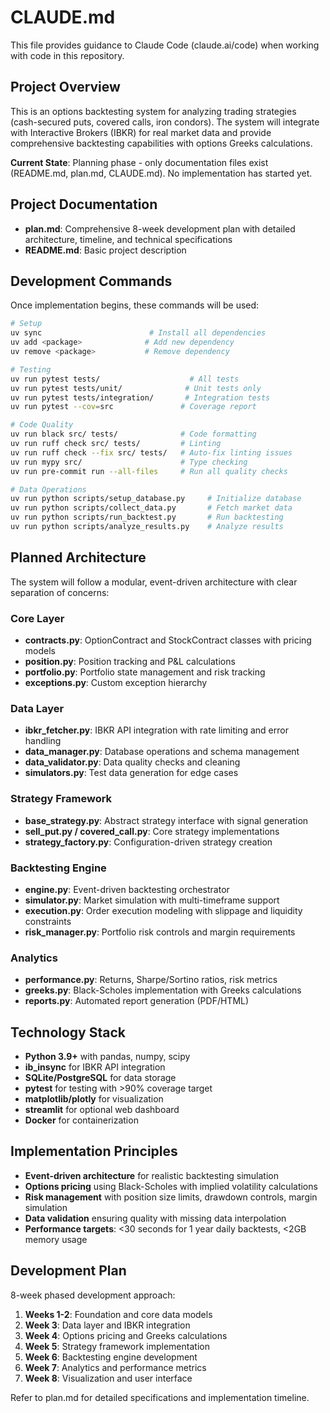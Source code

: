 # CLAUDE.md

This file provides guidance to Claude Code (claude.ai/code) when working with code in this repository.

## Project Overview

This is an options backtesting system for analyzing trading strategies (cash-secured puts, covered calls, iron condors). The system will integrate with Interactive Brokers (IBKR) for real market data and provide comprehensive backtesting capabilities with options Greeks calculations.

**Current State**: Planning phase - only documentation files exist (README.md, plan.md, CLAUDE.md). No implementation has started yet.

## Project Documentation

- **plan.md**: Comprehensive 8-week development plan with detailed architecture, timeline, and technical specifications
- **README.md**: Basic project description

## Development Commands

Once implementation begins, these commands will be used:

```bash
# Setup
uv sync                        # Install all dependencies
uv add <package>              # Add new dependency
uv remove <package>           # Remove dependency

# Testing
uv run pytest tests/                    # All tests
uv run pytest tests/unit/              # Unit tests only
uv run pytest tests/integration/       # Integration tests
uv run pytest --cov=src               # Coverage report

# Code Quality
uv run black src/ tests/              # Code formatting
uv run ruff check src/ tests/         # Linting
uv run ruff check --fix src/ tests/   # Auto-fix linting issues
uv run mypy src/                      # Type checking
uv run pre-commit run --all-files     # Run all quality checks

# Data Operations
uv run python scripts/setup_database.py     # Initialize database
uv run python scripts/collect_data.py       # Fetch market data
uv run python scripts/run_backtest.py       # Run backtesting
uv run python scripts/analyze_results.py    # Analyze results
```

## Planned Architecture

The system will follow a modular, event-driven architecture with clear separation of concerns:

### Core Layer

- **contracts.py**: OptionContract and StockContract classes with pricing models
- **position.py**: Position tracking and P&L calculations
- **portfolio.py**: Portfolio state management and risk tracking
- **exceptions.py**: Custom exception hierarchy

### Data Layer

- **ibkr_fetcher.py**: IBKR API integration with rate limiting and error handling
- **data_manager.py**: Database operations and schema management
- **data_validator.py**: Data quality checks and cleaning
- **simulators.py**: Test data generation for edge cases

### Strategy Framework

- **base_strategy.py**: Abstract strategy interface with signal generation
- **sell_put.py / covered_call.py**: Core strategy implementations
- **strategy_factory.py**: Configuration-driven strategy creation

### Backtesting Engine

- **engine.py**: Event-driven backtesting orchestrator
- **simulator.py**: Market simulation with multi-timeframe support
- **execution.py**: Order execution modeling with slippage and liquidity constraints
- **risk_manager.py**: Portfolio risk controls and margin requirements

### Analytics

- **performance.py**: Returns, Sharpe/Sortino ratios, risk metrics
- **greeks.py**: Black-Scholes implementation with Greeks calculations
- **reports.py**: Automated report generation (PDF/HTML)

## Technology Stack

- **Python 3.9+** with pandas, numpy, scipy
- **ib_insync** for IBKR API integration
- **SQLite/PostgreSQL** for data storage
- **pytest** for testing with >90% coverage target
- **matplotlib/plotly** for visualization
- **streamlit** for optional web dashboard
- **Docker** for containerization

## Implementation Principles

- **Event-driven architecture** for realistic backtesting simulation
- **Options pricing** using Black-Scholes with implied volatility calculations
- **Risk management** with position size limits, drawdown controls, margin simulation
- **Data validation** ensuring quality with missing data interpolation
- **Performance targets**: <30 seconds for 1 year daily backtests, <2GB memory usage

## Development Plan

8-week phased development approach:

1. **Weeks 1-2**: Foundation and core data models
2. **Week 3**: Data layer and IBKR integration
3. **Week 4**: Options pricing and Greeks calculations
4. **Week 5**: Strategy framework implementation
5. **Week 6**: Backtesting engine development
6. **Week 7**: Analytics and performance metrics
7. **Week 8**: Visualization and user interface

Refer to plan.md for detailed specifications and implementation timeline.
